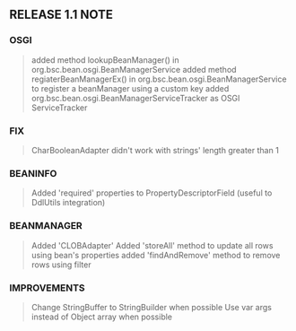 ## RELEASE 1.1 NOTE ##

### OSGI ###
> added method lookupBeanManager() in org.bsc.bean.osgi.BeanManagerService
> added method regiaterBeanManagerEx() in org.bsc.bean.osgi.BeanManagerService to register a beanManager using a custom key
> added org.bsc.bean.osgi.BeanManagerServiceTracker as OSGI ServiceTracker

### FIX ###
> CharBooleanAdapter didn't work with strings' length greater than 1

### BEANINFO ###
> Added 'required' properties to PropertyDescriptorField (useful to DdlUtils integration)

### BEANMANAGER ###
> Added 'CLOBAdapter'
> Added 'storeAll' method to update all rows using bean's properties
> added 'findAndRemove' method to remove rows using filter

### IMPROVEMENTS ###
> Change StringBuffer to StringBuilder when possible
> Use var args instead of Object array when possible
